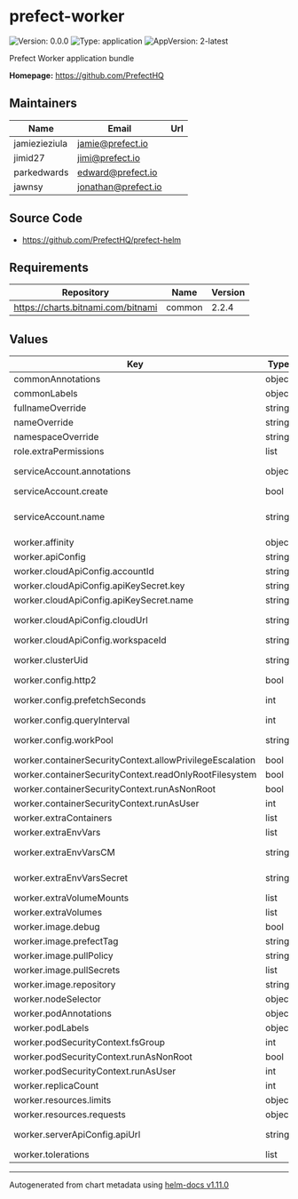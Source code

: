 # prefect-worker

![Version: 0.0.0](https://img.shields.io/badge/Version-0.0.0-informational?style=flat-square) ![Type: application](https://img.shields.io/badge/Type-application-informational?style=flat-square) ![AppVersion: 2-latest](https://img.shields.io/badge/AppVersion-2--latest-informational?style=flat-square)

Prefect Worker application bundle

**Homepage:** <https://github.com/PrefectHQ>

## Maintainers

| Name | Email | Url |
| ---- | ------ | --- |
| jamiezieziula | <jamie@prefect.io> |  |
| jimid27 | <jimi@prefect.io> |  |
| parkedwards | <edward@prefect.io> |  |
| jawnsy | <jonathan@prefect.io> |  |

## Source Code

* <https://github.com/PrefectHQ/prefect-helm>

## Requirements

| Repository | Name | Version |
|------------|------|---------|
| https://charts.bitnami.com/bitnami | common | 2.2.4 |

## Values

| Key | Type | Default | Description |
|-----|------|---------|-------------|
| commonAnnotations | object | `{}` | annotations to add to all deployed objects |
| commonLabels | object | `{}` | labels to add to all deployed objects |
| fullnameOverride | string | `"prefect-worker"` | fully override common.names.fullname |
| nameOverride | string | `""` | partially overrides common.names.name |
| namespaceOverride | string | `""` | fully override common.names.namespace |
| role.extraPermissions | list | `[]` | array with extra permissions to add to the agent role |
| serviceAccount.annotations | object | `{}` | additional service account annotations (evaluated as a template) |
| serviceAccount.create | bool | `true` | specifies whether a ServiceAccount should be created |
| serviceAccount.name | string | `""` | the name of the ServiceAccount to use. if not set and create is true, a name is generated using the common.names.fullname template |
| worker.affinity | object | `{}` | affinity for agent pods assignment |
| worker.apiConfig | string | `"cloud"` | one of 'cloud' or 'server' |
| worker.cloudApiConfig.accountId | string | `""` | prefect account ID |
| worker.cloudApiConfig.apiKeySecret.key | string | `"key"` | prefect API secret key |
| worker.cloudApiConfig.apiKeySecret.name | string | `"prefect-api-key"` | prefect API secret name |
| worker.cloudApiConfig.cloudUrl | string | `"https://api.prefect.cloud/api"` | prefect cloud API url; the full URL is constructed as https://cloudUrl/accounts/accountId/workspaces/workspaceId |
| worker.cloudApiConfig.workspaceId | string | `""` | prefect workspace ID |
| worker.clusterUid | string | `""` | unique cluster identifier, if none is provided this value will be infered at time of helm install |
| worker.config.http2 | bool | `true` | connect using HTTP/2 if the server supports it (experimental) |
| worker.config.prefetchSeconds | int | `10` | when querying for runs, how many seconds in the future can they be scheduled |
| worker.config.queryInterval | int | `5` | how often the agent will query for runs |
| worker.config.workPool | string | `""` | name of prefect workpool the agent will poll; if workpool or workqueues is not provided, we use the default queue |
| worker.containerSecurityContext.allowPrivilegeEscalation | bool | `false` | set agent containers' security context allowPrivilegeEscalation |
| worker.containerSecurityContext.readOnlyRootFilesystem | bool | `true` | set agent containers' security context readOnlyRootFilesystem |
| worker.containerSecurityContext.runAsNonRoot | bool | `true` | set agent containers' security context runAsNonRoot |
| worker.containerSecurityContext.runAsUser | int | `1001` | set agent containers' security context runAsUser |
| worker.extraContainers | list | `[]` | additional sidecar containers |
| worker.extraEnvVars | list | `[]` | array with extra environment variables to add to agent nodes |
| worker.extraEnvVarsCM | string | `""` | name of existing ConfigMap containing extra env vars to add to agent nodes |
| worker.extraEnvVarsSecret | string | `""` | name of existing Secret containing extra env vars to add to agent nodes |
| worker.extraVolumeMounts | list | `[]` | array with extra volumeMounts for the agent pod |
| worker.extraVolumes | list | `[]` | array with extra volumes for the agent pod |
| worker.image.debug | bool | `false` | enable agent image debug mode |
| worker.image.prefectTag | string | `"2-python3.11-kubernetes"` | prefect image tag (immutable tags are recommended) |
| worker.image.pullPolicy | string | `"IfNotPresent"` | agent image pull policy |
| worker.image.pullSecrets | list | `[]` | agent image pull secrets |
| worker.image.repository | string | `"prefecthq/prefect"` | agent image repository |
| worker.nodeSelector | object | `{}` | node labels for agent pods assignment |
| worker.podAnnotations | object | `{}` | extra annotations for agent pod |
| worker.podLabels | object | `{}` | extra labels for agent pod |
| worker.podSecurityContext.fsGroup | int | `1001` | set agent pod's security context fsGroup |
| worker.podSecurityContext.runAsNonRoot | bool | `true` | set agent pod's security context runAsNonRoot |
| worker.podSecurityContext.runAsUser | int | `1001` | set agent pod's security context runAsUser |
| worker.replicaCount | int | `1` | number of agent replicas to deploy |
| worker.resources.limits | object | `{"cpu":"1000m","memory":"1Gi"}` | the requested limits for the agent container |
| worker.resources.requests | object | `{"cpu":"100m","memory":"256Mi"}` | the requested resources for the agent container |
| worker.serverApiConfig.apiUrl | string | `"http://127.0.0.1:4200/api"` | prefect API url (PREFECT_API_URL); should be in-cluster URL if the agent is deployed in the same cluster as the API |
| worker.tolerations | list | `[]` | tolerations for agent pods assignment |

----------------------------------------------
Autogenerated from chart metadata using [helm-docs v1.11.0](https://github.com/norwoodj/helm-docs/releases/v1.11.0)
